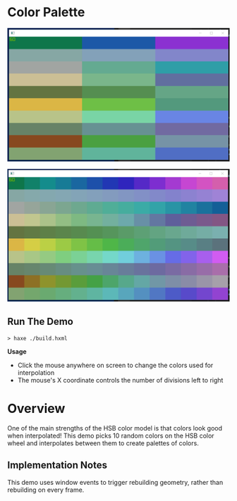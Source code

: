 # Color Palette

![Demo Screenshot](https://github.com/BradLyman/get-creative-with-heaps/blob/master/P1-Color/3-1-color-palette/Screenshot1.png)

![Demo Screenshot](https://github.com/BradLyman/get-creative-with-heaps/blob/master/P1-Color/3-1-color-palette/Screenshot2.png)

## Run The Demo

```
> haxe ./build.hxml
```

**Usage**

* Click the mouse anywhere on screen to change the colors used for interpolation
* The mouse's X coordinate controls the number of divisions left to right

# Overview

One of the main strengths of the HSB color model is that colors look good when interpolated!
This demo picks 10 random colors on the HSB color wheel and interpolates between them to 
create palettes of colors.

## Implementation Notes

This demo uses window events to trigger rebuilding geometry, rather than rebuilding on every frame.
